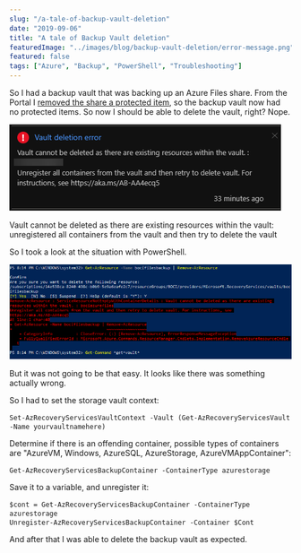 ```yaml
---
slug: "/a-tale-of-backup-vault-deletion"
date: "2019-09-06"
title: "A tale of Backup Vault deletion"
featuredImage: "../images/blog/backup-vault-deletion/error-message.png"
featured: false
tags: ["Azure", "Backup", "PowerShell", "Troubleshooting"]
---
```


So I had a backup vault that was backing up an Azure Files share. From the Portal I [removed the share a protected item](https://docs.microsoft.com/en-us/azure/backup/backup-azure-delete-vault), so the backup vault now had no protected items. So now I should be able to delete the vault, right? Nope.

![Error message when trying to delete backup vault](../images/blog/backup-vault-deletion/error-message.png)

Vault cannot be deleted as there are existing resources within the vault: unregistered all containers from the vault and then try to delete the vault

So I took a look at the situation with PowerShell.

![PowerShell output showing the issue](../images/blog/backup-vault-deletion/powershell-output.png)

But it was not going to be that easy. It looks like there was something actually wrong.

So I had to set the storage vault context:

```
Set-AzRecoveryServicesVaultContext -Vault (Get-AzRecoveryServicesVault -Name yourvaultnamehere)
```

Determine if there is an offending container, possible types of containers are "AzureVM, Windows, AzureSQL, AzureStorage, AzureVMAppContainer":

```
Get-AzRecoveryServicesBackupContainer -ContainerType azurestorage
```

Save it to a variable, and unregister it:

```
$cont = Get-AzRecoveryServicesBackupContainer -ContainerType azurestorage
Unregister-AzRecoveryServicesBackupContainer -Container $Cont
```

And after that I was able to delete the backup vault as expected.
